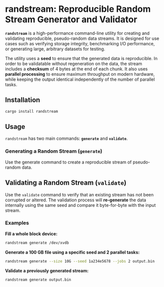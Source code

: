 # randstream: Reproducible Random Stream Generator and Validator

**`randstream`** is a high-performance command-line utility for creating and
validating reproducible, pseudo-random data streams. It is designed for use
cases such as verifying storage integrity, benchmarking I/O performance, or
generating large, arbitrary datasets for testing.

The utility uses a **seed** to ensure that the generated data is reproducible.
In order to be validatable without regeneration on the data, the stream includes
a **checksum** of 4 bytes at the end of each chunk.
It also uses **parallel processing** to ensure maximum throughput on modern
hardware, while keeping the output identical independently of the number of
parallel tasks.

## Installation

```bash
cargo install randstream
````

## Usage

`randstream` has two main commands: **`generate`** and **`validate`**.

### Generating a Random Stream (`generate`)

Use the generate command to create a reproducible stream of pseudo-random data.

## Validating a Random Stream (`validate`)

Use the `validate` command to verify that an existing stream has not been
corrupted or altered. The validation process will **re-generate** the data
internally using the same seed and compare it byte-for-byte with the input
stream.

### Examples

**Fill a whole block device:**

```bash
randstream generate /dev/xvdb
```

**Generate a 100 GB file using a specific seed and 2 parallel tasks:**

```bash
randstream generate --size 10G --seed 1a234e5678 --jobs 2 output.bin
```

**Validate a previously generated stream:**

```bash
randstream generate output.bin
```
